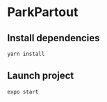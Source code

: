 # ParkPartout

## Install dependencies

```bash
yarn install
```

## Launch project

```bash
expo start
```

